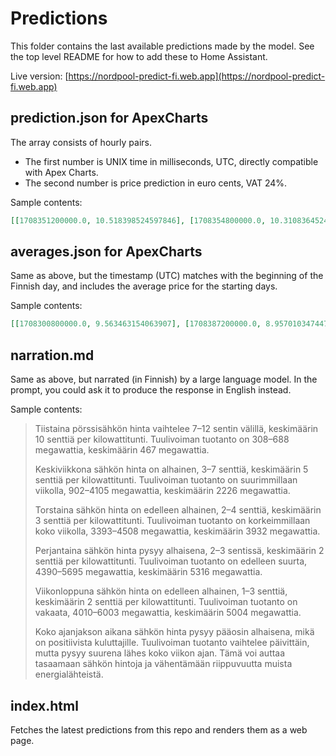 # Predictions

This folder contains the last available predictions made by the model. See the top level README for how to add these to Home Assistant.

Live version: [https://nordpool-predict-fi.web.app](https://nordpool-predict-fi.web.app)

## prediction.json for ApexCharts

The array consists of hourly pairs.

- The first number is UNIX time in milliseconds, UTC, directly compatible with Apex Charts.
- The second number is price prediction in euro cents, VAT 24%.

Sample contents:

```json
[[1708351200000.0, 10.518398524597846], [1708354800000.0, 10.310836452494842], [1708358400000.0, 10.689536373878193], [1708362000000.0, 11.01924045800625], [1708365600000.0, 11.292687833420601], [1708369200000.0, 10.552406542055508], [1708372800000.0, 9.617814126711597], ...
```

## averages.json for ApexCharts

Same as above, but the timestamp (UTC) matches with the beginning of the Finnish day, and includes the average price for the starting days.

Sample contents:

```json
[[1708300800000.0, 9.563463154063907], [1708387200000.0, 8.957010347447694], [1708473600000.0, 6.178894845644102], [1708560000000.0, 3.004293814227683], [1708646400000.0, 2.4571863121034263], [1708732800000.0, 2.122324842971843]]
```

## narration.md

Same as above, but narrated (in Finnish) by a large language model. In the prompt, you could ask it to produce the response in English instead.

Sample contents:

> Tiistaina pörssisähkön hinta vaihtelee 7–12 sentin välillä, keskimäärin 10 senttiä per kilowattitunti. Tuulivoiman tuotanto on 308–688 megawattia, keskimäärin 467 megawattia.
>
> Keskiviikkona sähkön hinta on alhainen, 3–7 senttiä, keskimäärin 5 senttiä per kilowattitunti. Tuulivoiman tuotanto on suurimmillaan viikolla, 902–4105 megawattia, keskimäärin 2226 megawattia.
>
> Torstaina sähkön hinta on edelleen alhainen, 2–4 senttiä, keskimäärin 3 senttiä per kilowattitunti. Tuulivoiman tuotanto on korkeimmillaan koko viikolla, 3393–4508 megawattia, keskimäärin 3932 megawattia.
>
> Perjantaina sähkön hinta pysyy alhaisena, 2–3 sentissä, keskimäärin 2 senttiä per kilowattitunti. Tuulivoiman tuotanto on edelleen suurta, 4390–5695 megawattia, keskimäärin 5316 megawattia.
>
> Viikonloppuna sähkön hinta on edelleen alhainen, 1–3 senttiä, keskimäärin 2 senttiä per kilowattitunti. Tuulivoiman tuotanto on vakaata, 4010–6003 megawattia, keskimäärin 5004 megawattia.
>
> Koko ajanjakson aikana sähkön hinta pysyy pääosin alhaisena, mikä on positiivista kuluttajille. Tuulivoiman tuotanto vaihtelee päivittäin, mutta pysyy suurena lähes koko viikon ajan. Tämä voi auttaa tasaamaan sähkön hintoja ja vähentämään riippuvuutta muista energialähteistä.

## index.html

Fetches the latest predictions from this repo and renders them as a web page.
